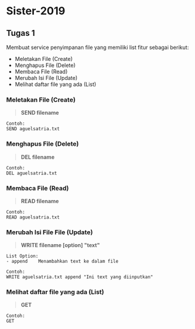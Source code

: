 # Sister-2019
## Tugas 1
Membuat service penyimpanan file yang memiliki list fitur sebagai berikut:
* Meletakan File (Create)
* Menghapus File (Delete)
* Membaca File (Read)
* Merubah Isi File (Update)
* Melihat daftar file yang ada (List)

### Meletakan File (Create)
> **SEND filename**

    Contoh:  
    SEND aguelsatria.txt
### Menghapus File (Delete)
> **DEL filename**

    Contoh:  
    DEL aguelsatria.txt
### Membaca File (Read)
> **READ filename**

    Contoh:  
    READ aguelsatria.txt
### Merubah Isi File File (Update)
> **WRITE filename [option] "text"**  

    List Option:
    - append    Menambahkan text ke dalam file
    
    Contoh:  
    WRITE aguelsatria.txt append "Ini text yang diinputkan"
### Melihat daftar file yang ada (List)
> **GET**   

    Contoh:  
    GET
